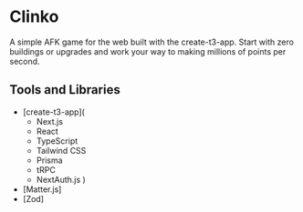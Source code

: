 # Clinko

A simple AFK game for the web built with the create-t3-app. Start with zero buildings or upgrades and work your way to making millions of points per second.

## Tools and Libraries

- [create-t3-app](
  - Next.js
  - React
  - TypeScript
  - Tailwind CSS
  - Prisma
  - tRPC
  - NextAuth.js
    )
- [Matter.js]
- [Zod]
